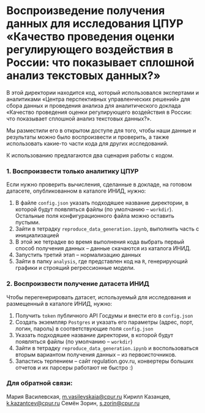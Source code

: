 
# Воспроизведение получения данных для исследования ЦПУР «Качество проведения оценки регулирующего воздействия в России: что показывает сплошной анализ текстовых данных?»

В этой директории находится код, который использовался экспертами и аналитиками «Центра перспективных управленческих решений» для сбора данных и проведения анализа для аналитического доклада «Качество проведения оценки регулирующего воздействия в России: что показывает сплошной анализ текстовых данных?».

Мы разместили его в открытом доступе для того, чтобы наши данные и результаты можно было воспроизвести и проверить, а также использовать какие-то части кода для других исследований.

К использованию предлагаются два сценария работы с кодом.

### 1. Воспроизвести только аналитику ЦПУР

Если нужно проверить вычисления, сделанные в докладе, на готовом датасете, опубликованном в каталоге ИНИД, нужно:
1. В файле `config.json` указать подходяшее название директории, в которой будут появляться файлы (по умолчанию – `workdir`). Остальные поля конфигурационного файла можно оставить пустыми.
2. Зайти в тетрадку `reproduce_data_generation.ipynb`, выполнить часть с инициализацией
3. В этой же тетрадке во время выполнения кода выбрать первый способ получения данных – данные скачаются из каталога ИНИД.
4. Запустить третий этап – нормализацию данных
5. Зайти в папку `analysis`, где представлен код на `R`, генерирующий графики и строящий регрессионные модели.

### 2. Воспроизвести получение датасета ИНИД

Чтобы перегенерировать датасет, используемый для исследования и размещенный в каталоге ИНИД, нужно:
1. Получить `token` публичного API Госдумы и внести его в `config.json`
2. Создать экземпляр `Postgres` и указать его параметры (адрес, порт, логин, пароль) в соответствующие поля `config.json`
3. Указать подходяшее название директории, в которой будут появляться файлы (по умолчанию – `workdir`)
4. Зайти в тетрадку `reproduce_data_generation.ipynb` и воспользоваться вторым вариантом получения данных – из первоисточников.
5. Запастись терпением – сайт regulation.gov.ru, конвертеры больших отчетов и их парсеры работают не быстро :)

### Для обратной связи:

Мария Василевская, m.vasilevskaia@cpur.ru
Кирилл Казанцев, k.kazantcev@cpur.ru
Семён Зорин, s.zorin@cpur.ru
